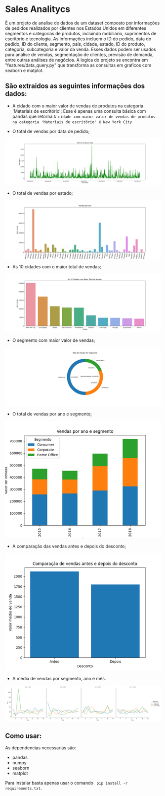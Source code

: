 # Sales Analitycs 
É um projeto de analise de dados de um dataset composto por informações de pedidos realizados por clientes nos Estados Unidos em diferentes segmentos e categorias de produtos, incluindo mobiliário, suprimentos de escritório e tecnologia. As informações incluem o ID do pedido, data do pedido, ID do cliente, segmento, país, cidade, estado, ID do produto, categoria, subcategoria e valor da venda. Esses dados podem ser usados para análise de vendas, segmentação de clientes, previsão de demanda, entre outras análises de negócios. 
A logica do projeto se encontra em "features/data_query.py" que transforma as consultas em graficos com seaborn e matplot.

## São extraidos as seguintes informações dos dados:

- A cidade com o maior valor de vendas de produtos na categoria 'Materiais de escritório';
Esse é apenas uma consulta básica com pandas que retorna ``A cidade com maior valor de vendas de produtos na categoria 'Materiais de escritório' é New York City``

- O total de vendas por data de pedido;

![data](./img/total_vendas_por_data.png)


- O total de vendas por estado;

![data](./img/total_vendas_por_estado.png)

- As 10 cidades com o maior total de vendas;

![data](./img/10_cidades_maior_vendas.png)

- O segmento com maior valor de vendas;

![data](./img/total_vendas_segmento.png)


- O total de vendas por ano e segmento;

![data](./img/total_vendas_ano_segmento.png)


- A comparação das vendas antes e depois do desconto;

![data](./img/vendas_descontos.png)


- A média de vendas por segmento, ano e mês.

![data](./img/media_vendas_segmento_ano_mes.png)

## Como usar:
As dependencias necessarias são:

- pandas
- numpy
- seaborn
- matplot
 
Para instalar basta apenas usar o comando `` pip install -r requirements.txt``.

